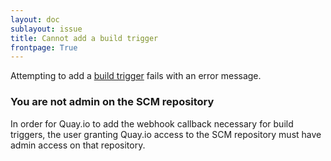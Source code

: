 ```yaml
---
layout: doc
sublayout: issue
title: Cannot add a build trigger
frontpage: True
---
```


Attempting to add a [build trigger](/glossary/build-trigger.html) fails with an error message.

### You are not admin on the SCM repository

In order for Quay.io to add the webhook callback necessary for build triggers, the user granting Quay.io access to the SCM repository must have admin access on that repository.